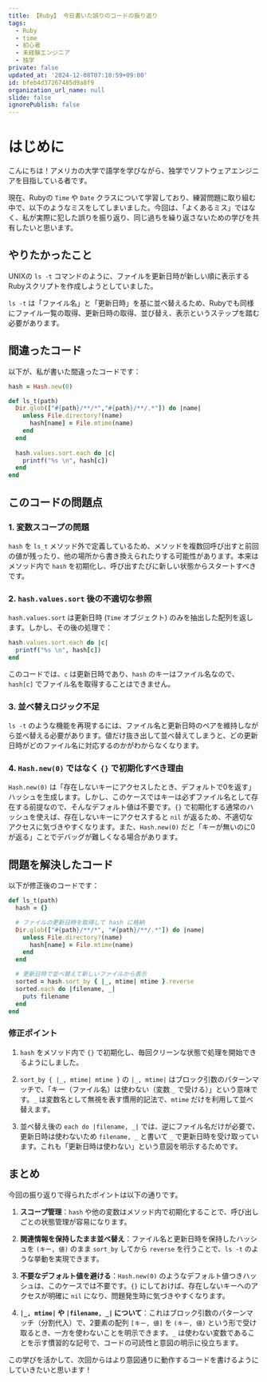 ```yaml
---
title: 【Ruby】 今日書いた誤りのコードの振り返り
tags:
  - Ruby
  - time
  - 初心者
  - 未経験エンジニア
  - 独学
private: false
updated_at: '2024-12-08T07:10:59+09:00'
id: bfeb4d37267485d9a8f9
organization_url_name: null
slide: false
ignorePublish: false
---
```



# はじめに
こんにちは！アメリカの大学で語学を学びながら、独学でソフトウェアエンジニアを目指している者です。

現在、Rubyの `Time` や `Date` クラスについて学習しており、練習問題に取り組む中で、以下のようなミスをしてしまいました。今回は、「よくあるミス」ではなく、私が実際に犯した誤りを振り返り、同じ過ちを繰り返さないための学びを共有したいと思います。

## やりたかったこと
UNIXの `ls -t` コマンドのように、ファイルを更新日時が新しい順に表示するRubyスクリプトを作成しようとしていました。

`ls -t` は「ファイル名」と「更新日時」を基に並べ替えるため、Rubyでも同様にファイル一覧の取得、更新日時の取得、並び替え、表示というステップを踏む必要があります。

## 間違ったコード
以下が、私が書いた間違ったコードです：

```ruby
hash = Hash.new(0)

def ls_t(path)
  Dir.glob(["#{path}/**/*","#{path}/**/.*"]) do |name|
    unless File.directory?(name)
      hash[name] = File.mtime(name)
    end
  end
  
  hash.values.sort.each do |c|
    printf("%s \n", hash[c])
  end
end
```

## このコードの問題点

### 1. 変数スコープの問題
`hash` を `ls_t` メソッド外で定義しているため、メソッドを複数回呼び出すと前回の値が残ったり、他の場所から書き換えられたりする可能性があります。本来はメソッド内で `hash` を初期化し、呼び出すたびに新しい状態からスタートすべきです。

### 2. `hash.values.sort` 後の不適切な参照
`hash.values.sort` は更新日時 (`Time` オブジェクト) のみを抽出した配列を返します。しかし、その後の処理で：

```ruby
hash.values.sort.each do |c|
  printf("%s \n", hash[c])
end
```

このコードでは、`c` は更新日時であり、`hash` のキーはファイル名なので、`hash[c]` でファイル名を取得することはできません。

### 3. 並べ替えロジック不足
`ls -t` のような機能を再現するには、ファイル名と更新日時のペアを維持しながら並べ替える必要があります。値だけ抜き出して並べ替えてしまうと、どの更新日時がどのファイル名に対応するのかがわからなくなります。

### 4. `Hash.new(0)` ではなく `{}` で初期化すべき理由
`Hash.new(0)` は「存在しないキーにアクセスしたとき、デフォルトで0を返す」ハッシュを生成します。しかし、このケースではキーは必ずファイル名として存在する前提なので、そんなデフォルト値は不要です。`{}` で初期化する通常のハッシュを使えば、存在しないキーにアクセスすると `nil` が返るため、不適切なアクセスに気づきやすくなります。また、`Hash.new(0)` だと「キーが無いのに0が返る」ことでデバッグが難しくなる場合があります。

## 問題を解決したコード
以下が修正後のコードです：

```ruby
def ls_t(path)
  hash = {}

  # ファイルの更新日時を取得して hash に格納
  Dir.glob(["#{path}/**/*", "#{path}/**/.*"]) do |name|
    unless File.directory?(name)
      hash[name] = File.mtime(name)
    end
  end

  # 更新日時で並べ替えて新しいファイルから表示
  sorted = hash.sort_by { |_, mtime| mtime }.reverse
  sorted.each do |filename, _|
    puts filename
  end
end
```

### 修正ポイント

1. `hash` をメソッド内で `{}` で初期化し、毎回クリーンな状態で処理を開始できるようにしました。

2. `sort_by { |_, mtime| mtime }` の `|_, mtime|` はブロック引数のパターンマッチで、「キー（ファイル名）は使わない（変数 `_` で受ける）」という意味です。`_` は変数名として無視を表す慣用的記法で、`mtime` だけを利用して並べ替えます。

3. 並べ替え後の `each do |filename, _|` では、逆にファイル名だけが必要で、更新日時は使わないため `filename, _` と書いて `_` で更新日時を受け取っています。これも「更新日時は使わない」という意図を明示するためです。

## まとめ
今回の振り返りで得られたポイントは以下の通りです。

1. **スコープ管理**：`hash` や他の変数はメソッド内で初期化することで、呼び出しごとの状態管理が容易になります。

2. **関連情報を保持したまま並べ替え**：ファイル名と更新日時を保持したハッシュを `(キー, 値)` のまま `sort_by` してから `reverse` を行うことで、`ls -t` のような挙動を実現できます。

3. **不要なデフォルト値を避ける**：`Hash.new(0)` のようなデフォルト値つきハッシュは、このケースでは不要です。`{}` にしておけば、存在しないキーへのアクセスが明確に `nil` になり、問題発生時に気づきやすくなります。

4. **`|_, mtime|` や `|filename, _|` について**：これはブロック引数のパターンマッチ（分割代入）で、2要素の配列 `[キー, 値]` を `(キー, 値)` という形で受け取るとき、一方を使わないことを明示できます。`_` は使わない変数であることを示す慣習的な記号で、コードの可読性と意図の明示に役立ちます。

この学びを活かして、次回からはより意図通りに動作するコードを書けるようにしていきたいと思います！


